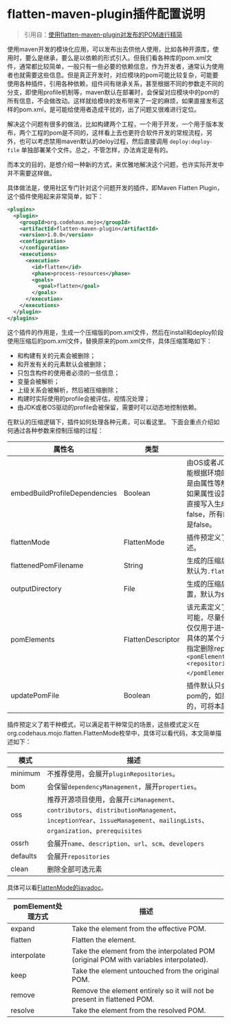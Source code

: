 # flatten-maven-plugin插件配置说明

> 引用自：[使用flatten-maven-plugin对发布的POM进行精简](https://my.oschina.net/liyuj/blog/874929)

使用maven开发的模块化应用，可以发布出去供他人使用，比如各种开源库，使用时，要么是继承，要么是以依赖的形式引入。但我们看各种库的pom.xml文件，通常都比较简单，一般只有一些必要的依赖信息，作为开发者，通常认为使用者也就需要这些信息。但是真正开发时，对应模块的pom可能比较复杂，可能要使用各种插件，引用各种依赖，组件间有继承关系，甚至根据不同的参数走不同的分支，即使用profile机制等，maven默认在部署时，会保留对应模块中的pom的所有信息，不会做改动。这样就给模块的发布带来了一定的麻烦，如果直接发布这样的pom.xml，是可能给使用者造成干扰的，出了问题又很难进行定位。

解决这个问题有很多的做法，比如构建两个工程，一个用于开发，一个用于版本发布，两个工程的pom是不同的，这样看上去也更符合软件开发的常规流程，另外，也可以考虑禁用maven默认的deloy过程，然后直接调用 `deploy:deploy-file` 单独部署某个文件。总之，不管怎样，办法肯定是有的。

而本文的目的，是想介绍一种新的方式，来优雅地解决这个问题，也许实际开发中并不需要这样做。

具体做法是，使用社区专门针对这个问题开发的插件，即Maven Flatten Plugin，这个插件使用起来非常简单，如下：

```xml
<plugins>
  <plugin>
    <groupId>org.codehaus.mojo</groupId>
    <artifactId>flatten-maven-plugin</artifactId>
    <version>1.0.0</version>
    <configuration>
    </configuration>
    <executions>
      <execution>
        <id>flatten</id>
        <phase>process-resources</phase>
        <goals>
          <goal>flatten</goal>
        </goals>
      </execution>
    </executions>
  </plugin>
</plugins>
```

这个插件的作用是，生成一个压缩版的pom.xml文件，然后在install和deploy阶段使用压缩后的pom.xml文件，替换原来的pom.xml文件，具体压缩策略如下：

- 和构建有关的元素会被删除；
- 和开发有关的元素默认会被删除；
- 只包含构件的使用者必须的一些信息；
- 变量会被解析；
- 上级关系会被解析，然后被压缩删除；
- 构建时实际使用的profile会被评估，视情况处理；
- 由JDK或者OS驱动的profile会被保留，需要时可以动态地控制依赖。

在默认的压缩逻辑下，插件如何处理各种元素，可以看这里。 下面会重点介绍如何通过各种参数来控制压缩的过程：

|属性名|类型|描述|
|---|---|---|
|embedBuildProfileDependencies|Boolean|由OS或者JDK的不同而触发的profile，可能根据环境的不同而产生不同的依赖，但是由属性等触发的profile，就不确定了，如果属性设置为true，profile中的依赖会直接写入生成的pom中，如果设置为false，所有的profile信息都会保留,默认是false。|
|flattenMode|FlattenMode|插件预定义了若干种压缩模式，下面会详述。|
|flattenedPomFilename|String|生成的压缩后的`pom.xml`文件的文件名，默认为`.flattened-pom.xml`。|
|outputDirectory|File|生成的压缩后的`pom.xml`文件的存放位置，默认为`${project.basedir}`。|
|pomElements|FlattenDescriptor|该元素定义了如何处理额外的元素，如果可能，尽量使用`flattenMode`，这个元素仅仅用于进一步提高灵活性，它可以控制具体的某个元素是保留还是删除，比如要指定删除repositories，可以这样：`<pomElements><repositories>flatten</repositories></pomElements>`。|
|updatePomFile|Boolean|插件默认只会处理packaging属性为非pom的，如果要处理packaging为pom的，可将本属性值设置为true。|

插件预定义了若干种模式，可以满足若干种常见的场景，这些模式定义在org.codehaus.mojo.flatten.FlattenMode枚举中，具体可以看代码，本文简单描述如下：

|模式|描述|
|---|---|
|minimum|不推荐使用，会展开`pluginRepositories`。|
|bom|会保留`dependencyManagement`，展开`properties`。|
|oss|推荐开源项目使用，会展开`ciManagement`、`contributors`、`distributionManagement`、`inceptionYear`、`issueManagement`、`mailingLists`、`organization`、`prerequisites`|
|ossrh|会展开`name`、`description`、`url`、`scm`、`developers`|
|defaults|会展开`repositories`|
|clean|删除全部可选元素|

具体可以看[FlattenMode的javadoc](https://www.mojohaus.org/flatten-maven-plugin/apidocs/index.html)。

|pomElement处理方式|描述|
|---|---|
|expand|Take the element from the effective POM.|
|flatten|Flatten the element.|
|interpolate|Take the element from the interpolated POM (original POM with variables interpolated).|
|keep|Take the element untouched from the original POM.|
|remove|Remove the element entirely so it will not be present in flattened POM.|
|resolve|Take the element from the resolved POM.|